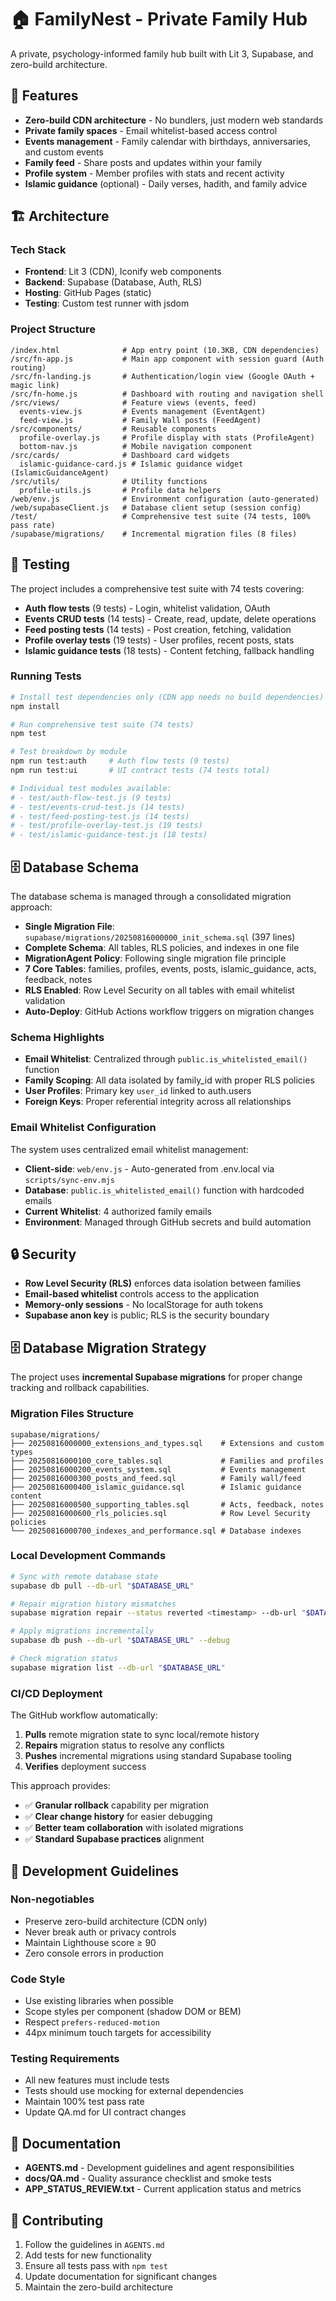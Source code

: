 # 🏠 FamilyNest - Private Family Hub

A private, psychology-informed family hub built with Lit 3, Supabase, and zero-build architecture.

## 🚀 Features

- **Zero-build CDN architecture** - No bundlers, just modern web standards
- **Private family spaces** - Email whitelist-based access control
- **Events management** - Family calendar with birthdays, anniversaries, and custom events
- **Family feed** - Share posts and updates within your family
- **Profile system** - Member profiles with stats and recent activity
- **Islamic guidance** (optional) - Daily verses, hadith, and family advice

## 🏗️ Architecture

### Tech Stack
- **Frontend**: Lit 3 (CDN), Iconify web components
- **Backend**: Supabase (Database, Auth, RLS)
- **Hosting**: GitHub Pages (static)
- **Testing**: Custom test runner with jsdom

### Project Structure

```
/index.html              # App entry point (10.3KB, CDN dependencies)
/src/fn-app.js           # Main app component with session guard (Auth routing)
/src/fn-landing.js       # Authentication/login view (Google OAuth + magic link)
/src/fn-home.js          # Dashboard with routing and navigation shell
/src/views/              # Feature views (events, feed)
  events-view.js         # Events management (EventAgent)
  feed-view.js           # Family Wall posts (FeedAgent)
/src/components/         # Reusable components
  profile-overlay.js     # Profile display with stats (ProfileAgent)
  bottom-nav.js          # Mobile navigation component
/src/cards/              # Dashboard card widgets
  islamic-guidance-card.js # Islamic guidance widget (IslamicGuidanceAgent)
/src/utils/              # Utility functions
  profile-utils.js       # Profile data helpers
/web/env.js              # Environment configuration (auto-generated)
/web/supabaseClient.js   # Database client setup (session config)
/test/                   # Comprehensive test suite (74 tests, 100% pass rate)
/supabase/migrations/    # Incremental migration files (8 files)
```

## 🧪 Testing

The project includes a comprehensive test suite with 74 tests covering:

- **Auth flow tests** (9 tests) - Login, whitelist validation, OAuth
- **Events CRUD tests** (14 tests) - Create, read, update, delete operations
- **Feed posting tests** (14 tests) - Post creation, fetching, validation
- **Profile overlay tests** (19 tests) - User profiles, recent posts, stats
- **Islamic guidance tests** (18 tests) - Content fetching, fallback handling

### Running Tests

```bash
# Install test dependencies only (CDN app needs no build dependencies)
npm install

# Run comprehensive test suite (74 tests)
npm test

# Test breakdown by module
npm run test:auth     # Auth flow tests (9 tests)
npm run test:ui       # UI contract tests (74 tests total)

# Individual test modules available:
# - test/auth-flow-test.js (9 tests) 
# - test/events-crud-test.js (14 tests)
# - test/feed-posting-test.js (14 tests) 
# - test/profile-overlay-test.js (19 tests)
# - test/islamic-guidance-test.js (18 tests)
```

## 🗄️ Database Schema

The database schema is managed through a consolidated migration approach:

- **Single Migration File**: `supabase/migrations/20250816000000_init_schema.sql` (397 lines)
- **Complete Schema**: All tables, RLS policies, and indexes in one file
- **MigrationAgent Policy**: Following single migration file principle
- **7 Core Tables**: families, profiles, events, posts, islamic_guidance, acts, feedback, notes
- **RLS Enabled**: Row Level Security on all tables with email whitelist validation
- **Auto-Deploy**: GitHub Actions workflow triggers on migration changes

### Schema Highlights
- **Email Whitelist**: Centralized through `public.is_whitelisted_email()` function
- **Family Scoping**: All data isolated by family_id with proper RLS policies  
- **User Profiles**: Primary key `user_id` linked to auth.users
- **Foreign Keys**: Proper referential integrity across all relationships

### Email Whitelist Configuration

The system uses centralized email whitelist management:

- **Client-side**: `web/env.js` - Auto-generated from .env.local via `scripts/sync-env.mjs`
- **Database**: `public.is_whitelisted_email()` function with hardcoded emails  
- **Current Whitelist**: 4 authorized family emails
- **Environment**: Managed through GitHub secrets and build automation

## 🔒 Security

- **Row Level Security (RLS)** enforces data isolation between families
- **Email-based whitelist** controls access to the application
- **Memory-only sessions** - No localStorage for auth tokens
- **Supabase anon key** is public; RLS is the security boundary

## 🗄️ Database Migration Strategy

The project uses **incremental Supabase migrations** for proper change tracking and rollback capabilities.

### Migration Files Structure

```
supabase/migrations/
├── 20250816000000_extensions_and_types.sql    # Extensions and custom types
├── 20250816000100_core_tables.sql             # Families and profiles
├── 20250816000200_events_system.sql           # Events management
├── 20250816000300_posts_and_feed.sql          # Family wall/feed
├── 20250816000400_islamic_guidance.sql        # Islamic guidance content  
├── 20250816000500_supporting_tables.sql       # Acts, feedback, notes
├── 20250816000600_rls_policies.sql            # Row Level Security policies
└── 20250816000700_indexes_and_performance.sql # Database indexes
```

### Local Development Commands

```bash
# Sync with remote database state
supabase db pull --db-url "$DATABASE_URL"

# Repair migration history mismatches
supabase migration repair --status reverted <timestamp> --db-url "$DATABASE_URL"

# Apply migrations incrementally
supabase db push --db-url "$DATABASE_URL" --debug

# Check migration status
supabase migration list --db-url "$DATABASE_URL"
```

### CI/CD Deployment

The GitHub workflow automatically:
1. **Pulls** remote migration state to sync local/remote history
2. **Repairs** migration status to resolve any conflicts
3. **Pushes** incremental migrations using standard Supabase tooling
4. **Verifies** deployment success

This approach provides:
- ✅ **Granular rollback** capability per migration
- ✅ **Clear change history** for easier debugging
- ✅ **Better team collaboration** with isolated migrations
- ✅ **Standard Supabase practices** alignment

## 🎯 Development Guidelines

### Non-negotiables
- Preserve zero-build architecture (CDN only)
- Never break auth or privacy controls
- Maintain Lighthouse score ≥ 90
- Zero console errors in production

### Code Style
- Use existing libraries when possible
- Scope styles per component (shadow DOM or BEM)
- Respect `prefers-reduced-motion`
- 44px minimum touch targets for accessibility

### Testing Requirements
- All new features must include tests
- Tests should use mocking for external dependencies
- Maintain 100% test pass rate
- Update QA.md for UI contract changes

## 📖 Documentation

- **AGENTS.md** - Development guidelines and agent responsibilities
- **docs/QA.md** - Quality assurance checklist and smoke tests
- **APP_STATUS_REVIEW.txt** - Current application status and metrics

## 🤝 Contributing

1. Follow the guidelines in `AGENTS.md`
2. Add tests for new functionality
3. Ensure all tests pass with `npm test`
4. Update documentation for significant changes
5. Maintain the zero-build architecture
